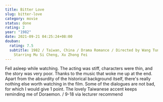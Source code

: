 ```yaml
---
title: Bitter Love
slug: bitter-love
category: movie
status: done
rating: 2
year: "1982"
date: 2021-09-21 04:25:24+08:00
douban:
  rating: 7.5
  subtitle: 1982 / Taiwan, China / Drama Romance / Directed by Wang Tung /
    Starring Mu Si Cheng, Xu Zhong Fei
---
```


Fell asleep while watching. The acting was stiff, characters were thin, and the story was very poor. Thanks to the music that woke me up at the end. Apart from the absurdity of the historical background itself, there's really nothing else worth watching in the film. Some of the dialogues are not bad, for which I would give 1 point. The lovely Taiwanese accent keeps reminding me of Doraemon. / 9-18 via lecturer recommend
